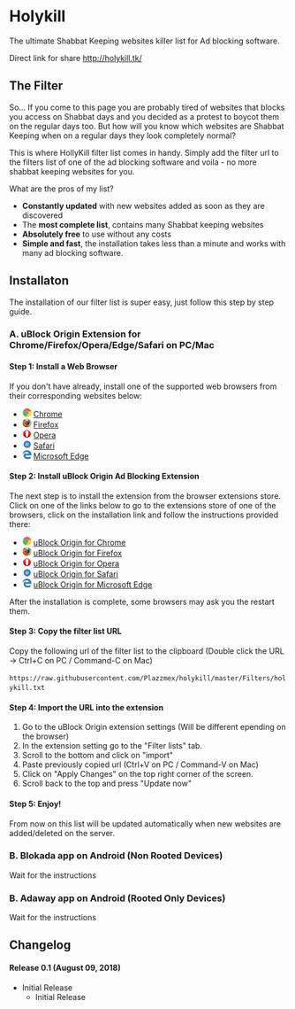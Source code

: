 # Holykill
The ultimate Shabbat Keeping websites killer list for Ad blocking software.

Direct link for share http://holykill.tk/

## The Filter

So... If you come to this page you are probably tired of websites that blocks you access on Shabbat days and you decided as a protest to boycot them on the regular days too.
But how will you know which websites are Shabbat Keeping when on a regular days they look completely normal?


This is where HollyKill filter list comes in handy. Simply add the filter url to the filters list of one of the ad blocking software and voila - no more shabbat keeping websites for you.


What are the pros of my list?

  * <b>Constantly updated</b> with new websites added as soon as they are discovered
  * The <b>most complete list</b>, contains many Shabbat keeping websites</li>
  * <b>Absolutely free</b> to use without any costs
  * <b>Simple and fast</b>, the installation takes less than a minute and works with many ad blocking software.

## Installaton

The installation of our filter list is super easy, just follow this step by step guide.

### A. uBlock Origin Extension for Chrome/Firefox/Opera/Edge/Safari on PC/Mac

#### Step 1: Install a Web Browser

If you don't have already, install one of the supported web browsers from their corresponding websites below:

* ![](https://github.com/Plazzmex/holykill/blob/master/Wiki/chrome.png?raw=true) [Chrome](https://www.google.com/chrome/)
* ![](https://github.com/Plazzmex/holykill/blob/master/Wiki/firefox.png?raw=true) [Firefox](https://www.mozilla.org/en-US/firefox/)
* ![](https://github.com/Plazzmex/holykill/blob/master/Wiki/opera.png?raw=true) [Opera](https://www.opera.com/)
* ![](https://github.com/Plazzmex/holykill/blob/master/Wiki/safari.png?raw=true) [Safari](https://support.apple.com/downloads/safari)
* ![](https://github.com/Plazzmex/holykill/blob/master/Wiki/msedge.png?raw=true) [Microsoft Edge](https://www.microsoft.com/en-us/windows/microsoft-edge)

#### Step 2: Install uBlock Origin Ad Blocking Extension

The next step is to install the extension from the browser extensions store.
Click on one of the links below to go to the extensions store of one of the browsers, click on the installation link and follow the instructions provided there:

* ![](https://github.com/Plazzmex/holykill/blob/master/Wiki/chrome.png?raw=true) [uBlock Origin for Chrome](https://chrome.google.com/webstore/detail/ublock-origin/cjpalhdlnbpafiamejdnhcphjbkeiagm?hl=en)
* ![](https://github.com/Plazzmex/holykill/blob/master/Wiki/firefox.png?raw=true) [uBlock Origin for Firefox](https://addons.mozilla.org/en-US/firefox/addon/ublock-origin/)
* ![](https://github.com/Plazzmex/holykill/blob/master/Wiki/opera.png?raw=true) [uBlock Origin for Opera](https://addons.opera.com/en/extensions/details/ublock/)
* ![](https://github.com/Plazzmex/holykill/blob/master/Wiki/safari.png?raw=true) [uBlock Origin for Safari](https://safari-extensions.apple.com/details/?id=com.el1t.uBlock-3NU33NW2M3)
* ![](https://github.com/Plazzmex/holykill/blob/master/Wiki/msedge.png?raw=true) [uBlock Origin for Microsoft Edge](https://www.microsoft.com/en-us/p/ublock-origin/9nblggh444l4)

After the installation is complete, some browsers may ask you the restart them.

#### Step 3: Copy the filter list URL

Copy the following url of the filter list to the clipboard (Double click the URL -> Ctrl+C on PC / Command-C on Mac)

`https://raw.githubusercontent.com/Plazzmex/holykill/master/Filters/holykill.txt`

#### Step 4: Import the URL into the extension

1. Go to the uBlock Origin extension settings (Will be different epending on the browser)
2. In the extension setting go to the "Filter lists" tab.
3. Scroll to the bottom and click on "import"
4. Paste previously copied url (Ctrl+V on PC / Command-V on Mac)
5. Click on "Apply Changes" on the top right corner of the screen.
6. Scroll back to the top and press "Update now"

#### Step 5: Enjoy!

From now on this list will be updated automatically when new websites are added/deleted on the server.

### B. Blokada app on Android (Non Rooted Devices)
Wait for the instructions
### B. Adaway app on Android (Rooted Only Devices)
Wait for the instructions

## Changelog

#### Release 0.1 (August 09, 2018)
* Initial Release
  * Initial Release
    
